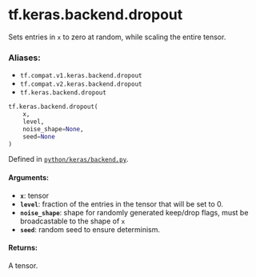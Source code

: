 <div itemscope itemtype="http://developers.google.com/ReferenceObject">
<meta itemprop="name" content="tf.keras.backend.dropout" />
<meta itemprop="path" content="Stable" />
</div>

# tf.keras.backend.dropout

Sets entries in `x` to zero at random, while scaling the entire tensor.

### Aliases:

* `tf.compat.v1.keras.backend.dropout`
* `tf.compat.v2.keras.backend.dropout`
* `tf.keras.backend.dropout`

``` python
tf.keras.backend.dropout(
    x,
    level,
    noise_shape=None,
    seed=None
)
```



Defined in [`python/keras/backend.py`](/code/stable/tensorflow/python/keras/backend.py).

<!-- Placeholder for "Used in" -->


#### Arguments:


* <b>`x`</b>: tensor
* <b>`level`</b>: fraction of the entries in the tensor
    that will be set to 0.
* <b>`noise_shape`</b>: shape for randomly generated keep/drop flags,
    must be broadcastable to the shape of `x`
* <b>`seed`</b>: random seed to ensure determinism.


#### Returns:

A tensor.
